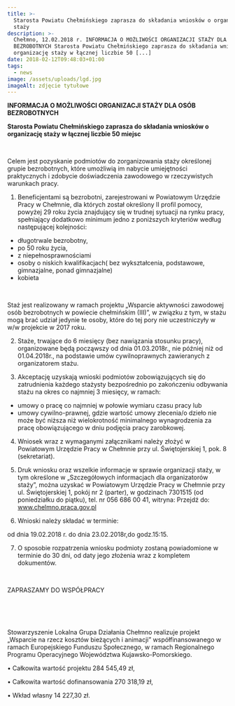 ```yaml
---
title: >-
  Starosta Powiatu Chełmińskiego zaprasza do składania wniosków o organizację
  staży
description: >-
  Chełmno, 12.02.2018 r. INFORMACJA O MOŻLIWOŚCI ORGANIZACJI STAŻY DLA OSÓB
  BEZROBOTNYCH Starosta Powiatu Chełmińskiego zaprasza do składania wniosków o
  organizację staży w łącznej liczbie 50 [...]
date: 2018-02-12T09:48:03+01:00
tags:
  - news
image: /assets/uploads/lgd.jpg
imageAlt: zdjęcie tytułowe
---
```

**INFORMACJA O MOŻLIWOŚCI ORGANIZACJI STAŻY DLA OSÓB BEZROBOTNYCH**



**Starosta Powiatu Chełmińskiego zaprasza do składania wniosków o organizację staży w łącznej liczbie 50 miejsc**

<br>

Celem jest pozyskanie podmiotów do zorganizowania staży określonej grupie bezrobotnych, które umożliwią im nabycie umiejętności praktycznych i zdobycie doświadczenia zawodowego w rzeczywistych warunkach pracy.

1. Beneficjentami są bezrobotni, zarejestrowani w Powiatowym Urzędzie Pracy w Chełmnie, dla których został określony II profil pomocy, powyżej 29 roku życia znajdujący się w trudnej sytuacji na rynku pracy, spełniający dodatkowo minimum jedno z poniższych kryteriów według następującej kolejności:

* długotrwale bezrobotny,
* po 50 roku życia,
* z niepełnosprawnościami
* osoby o niskich kwalifikacjach( bez wykształcenia, podstawowe, gimnazjalne, ponad gimnazjalne)
* kobieta

<br>

Staż jest realizowany w ramach projektu „Wsparcie aktywności zawodowej osób bezrobotnych w powiecie chełmińskim (III)”, w związku z tym, w stażu mogą brać udział jedynie te osoby, które do tej pory nie uczestniczyły w w/w projekcie w 2017 roku.

2. Staże, trwające do 6 miesięcy (bez nawiązania stosunku pracy), organizowane będą począwszy od dnia 01.03.2018r., nie później niż od 01.04.2018r., na podstawie umów cywilnoprawnych zawieranych z organizatorem stażu.

3. Akceptację uzyskają wnioski podmiotów zobowiązujących się do zatrudnienia każdego stażysty bezpośrednio po zakończeniu odbywania stażu na okres co najmniej 3 miesięcy, w ramach:

* umowy o pracę co najmniej w połowie wymiaru czasu pracy lub
* umowy cywilno-prawnej, gdzie wartość umowy zlecenia/o dzieło nie może być niższa niż wielokrotność minimalnego wynagrodzenia za pracę obowiązującego w dniu podjęcia pracy zarobkowej.

4. Wniosek wraz z wymaganymi załącznikami należy złożyć w Powiatowym Urzędzie Pracy w Chełmnie przy ul. Świętojerskiej 1, pok. 8 (sekretariat).

5. Druk wniosku oraz wszelkie informacje w sprawie organizacji staży, w tym określone w „Szczegółowych informacjach dla organizatorów staży”, można uzyskać w Powiatowym Urzędzie Pracy w Chełmnie przy ul. Świętojerskiej 1, pokój nr 2 (parter), w godzinach 7301515 (od poniedziałku do piątku), tel. nr 056 686 00 41, witryna: Przejdź do: www.chelmno.praca.gov.pl

6. Wnioski należy składać w terminie:

od dnia 19.02.2018 r. do dnia 23.02.2018r,do godz.15:15.

7. O sposobie rozpatrzenia wniosku podmioty zostaną powiadomione w terminie do 30 dni, od daty jego złożenia wraz z kompletem dokumentów.

<br>

ZAPRASZAMY DO WSPÓŁPRACY

<br>

<br>

<br>

Stowarzyszenie Lokalna Grupa Działania Chełmno realizuje projekt „Wsparcie na rzecz kosztów bieżących i animacji” współfinansowanego w ramach Europejskiego Funduszu Społecznego, w ramach Regionalnego Programu Operacyjnego Województwa Kujawsko-Pomorskiego.



• Całkowita wartość projektu 284 545,49 zł,



• Całkowita wartość dofinansowania 270 318,19 zł,



• Wkład własny 14 227,30 zł.
